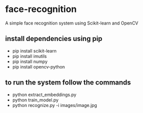 # face-recognition
A simple face recognition system using Scikit-learn and OpenCV

## install dependencies using pip
- pip install scikit-learn
- pip install imutils
- pip install numpy
- pip install opencv-python

## to run the system follow the commands
- python extract_embeddings.py
- python train_model.py
- python recognize.py -i images/image.jpg
